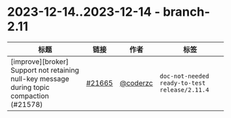 # 2023-12-14..2023-12-14 - branch-2.11
| 标题 | 链接 | 作者 | 标签 |
| - | :--: | :--: | - |
| [improve][broker] Support not retaining null-key message during topic compaction (#21578) | [#21665](https://github.com/apache/pulsar/pull/21665) | [@coderzc](https://github.com/coderzc) | `doc-not-needed` `ready-to-test` `release/2.11.4`  | 
